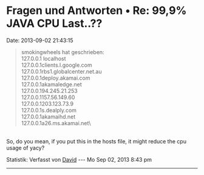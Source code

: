 Fragen und Antworten • Re: 99,9% JAVA CPU Last..??
==================================================

Date: 2013-09-02 21:43:15

> <div>
>
> smokingwheels hat geschrieben:\
> 127.0.0.1 localhost\
> 127.0.0.1clients.l.google.com\
> 127.0.0.1rbs1.globalcenter.net.au\
> 127.0.0.1deploy.akamai.com\
> 127.0.0.1akamaledge.net\
> 127.0.0.194.245.21.253\
> 127.0.0.1157.56.149.60\
> 127.0.0.1203.123.73.9\
> 127.0.0.1s.dealply.com\
> 127.0.0.1akamaihd.net\
> 127.0.0.1a26.ms.akamai.net\
>
> </div>

\
So, do you mean, if you put this in the hosts file, it might reduce the
cpu usage of yacy?

Statistik: Verfasst von
[David](http://forum.yacy-websuche.de/memberlist.php?mode=viewprofile&u=8887)
--- Mo Sep 02, 2013 8:43 pm

------------------------------------------------------------------------
